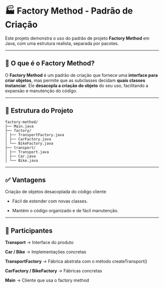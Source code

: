 # 🏭 Factory Method - Padrão de Criação

Este projeto demonstra o uso do padrão de projeto **Factory Method** em Java, com uma estrutura realista, separada por pacotes.

---

## 📌 O que é o Factory Method?

O **Factory Method** é um padrão de criação que fornece uma **interface para criar objetos**, mas permite que as subclasses decidam **quais classes instanciar**. Ele **desacopla a criação do objeto** do seu uso, facilitando a expansão e manutenção do código.

---

## 🧱 Estrutura do Projeto

	factory-method/
	├── Main.java
	├── factory/
	│ ├── TransportFactory.java
	│ ├── CarFactory.java
	│ └── BikeFactory.java
	├── transport/
	│ ├── Transport.java
	│ ├── Car.java
	│ └── Bike.java
	
---	
	
## ✅ Vantagens
Criação de objetos desacoplada do código cliente

- Fácil de estender com novas classes.

- Mantém o código organizado e de fácil manutenção.	
	
---		
	
## 🧠 Participantes

**Transport** → Interface do produto

**Car / Bike** → Implementações concretas

**TransportFactory** → Fábrica abstrata com o método createTransport()

**CarFactory / BikeFactory** → Fábricas concretas

**Main** → Cliente que usa o factory method